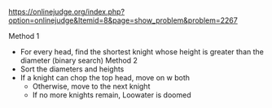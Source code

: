 https://onlinejudge.org/index.php?option=onlinejudge&Itemid=8&page=show_problem&problem=2267


Method 1
- For every head, find the shortest knight whose height is greater than the diameter (binary search)
Method 2
- Sort the diameters and heights
- If a knight can chop the top head, move on w both
	- Otherwise, move to the next knight
	- If no more knights remain, Loowater is doomed